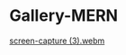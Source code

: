 # Gallery-MERN
[screen-capture (3).webm](https://github.com/LuvChaudhary33/Gallery-MERN/assets/110561471/6a4d1fd9-6658-4545-a405-02f3e92e7a3e)
